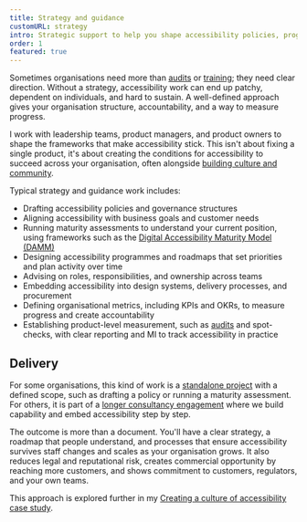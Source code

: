 ```yaml
---
title: Strategy and guidance
customURL: strategy
intro: Strategic support to help you shape accessibility policies, programmes, and processes that last.
order: 1
featured: true
---
```


Sometimes organisations need more than [audits](/services/audits) or [training](/services/training); they need clear direction. Without a strategy, accessibility work can end up patchy, dependent on individuals, and hard to sustain. A well-defined approach gives your organisation structure, accountability, and a way to measure progress.

I work with leadership teams, product managers, and product owners to shape the frameworks that make accessibility stick. This isn't about fixing a single product, it's about creating the conditions for accessibility to succeed across your organisation, often alongside [building culture and community](/services/culture).

Typical strategy and guidance work includes:

- Drafting accessibility policies and governance structures
- Aligning accessibility with business goals and customer needs
- Running maturity assessments to understand your current position, using frameworks such as the [Digital Accessibility Maturity Model (DAMM)](https://www.levelaccess.com/blog/the-digital-accessibility-maturity-model-introduction-to-damm/)
- Designing accessibility programmes and roadmaps that set priorities and plan activity over time
- Advising on roles, responsibilities, and ownership across teams
- Embedding accessibility into design systems, delivery processes, and procurement
- Defining organisational metrics, including KPIs and OKRs, to measure progress and create accountability
- Establishing product-level measurement, such as [audits](/services/audits) and spot-checks, with clear reporting and MI to track accessibility in practice


## Delivery

For some organisations, this kind of work is a [standalone project](/approaches/projects) with a defined scope, such as drafting a policy or running a maturity assessment. For others, it is part of a [longer consultancy engagement](/approaches/consultancy) where we build capability and embed accessibility step by step.

The outcome is more than a document. You'll have a clear strategy, a roadmap that people understand, and processes that ensure accessibility survives staff changes and scales as your organisation grows. It also reduces legal and reputational risk, creates commercial opportunity by reaching more customers, and shows commitment to customers, regulators, and your own teams.

This approach is explored further in my [Creating a culture of accessibility case study](/portfolio/creating-a-culture-of-accessibility).
